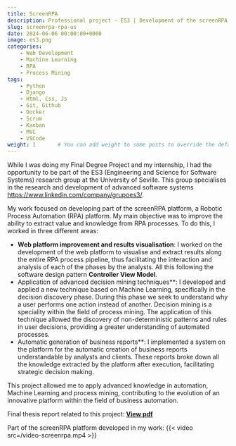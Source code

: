 ```yaml
---
title: ScreenRPA
description: Professional project - ES3 | Development of the screenRPA platform in collaboration with the ES3 group of the University of Seville.
slug: screenrpa-rpa-us
date: 2024-06-06 00:00:00+0000
image: es3.png
categories:
    - Web Development
    - Machine Learning
    - RPA
    - Process Mining
tags:
    - Python
    - Django
    - Html, Css, Js
    - Git, Github
    - Docker
    - Scrum
    - Kanban
    - MVC
    - VSCode
weight: 1       # You can add weight to some posts to override the default sorting (date descending)
---
```

While I was doing my Final Degree Project and my internship, I had the opportunity to be part of the ES3 (Engineering and Science for Software Systems) research group at the University of Seville. This group specialises in the research and development of advanced software systems https://www.linkedin.com/company/grupoes3/.

My work focused on developing part of the screenRPA platform, a Robotic Process Automation (RPA) platform. My main objective was to improve the ability to extract value and knowledge from RPA processes. To do this, I worked in three different areas:

- **Web platform improvement and results visualisation**: I worked on the development of the web platform to visualise and extract results along the entire RPA process pipeline, thus facilitating the interaction and analysis of each of the phases by the analysts. All this following the software design pattern **Controller View Model**.
- Application of advanced decision mining techniques**: I developed and applied a new technique based on Machine Learning, specifically in the decision discovery phase. During this phase we seek to understand why a user performs one action instead of another. Decision mining is a speciality within the field of process mining. The application of this technique allowed the discovery of non-deterministic patterns and rules in user decisions, providing a greater understanding of automated processes.
- Automatic generation of business reports**: I implemented a system on the platform for the automatic creation of business reports understandable by analysts and clients. These reports broke down all the knowledge extracted by the platform after execution, facilitating strategic decision making.

This project allowed me to apply advanced knowledge in automation, Machine Learning and process mining, contributing to the evolution of an innovative platform within the field of business automation.


Final thesis report related to this project:
[**View pdf**](memoria-tfg.pdf)

Part of the screenRPA platform developed in my work:
{{< video src=/video-screenrpa.mp4 >}}